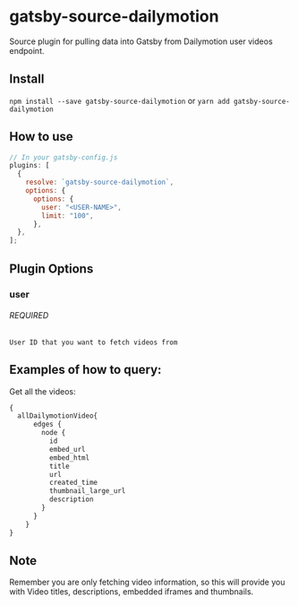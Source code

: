 # gatsby-source-dailymotion

Source plugin for pulling data into Gatsby from Dailymotion user videos endpoint.



## Install

`npm install --save gatsby-source-dailymotion`
or
`yarn add gatsby-source-dailymotion`

## How to use

```javascript
// In your gatsby-config.js
plugins: [
  {
    resolve: `gatsby-source-dailymotion`,
    options: {
      options: {
        user: "<USER-NAME>",
        limit: "100",
      },
  },
];
```

## Plugin Options

### user

###### REQUIRED

```
User ID that you want to fetch videos from
```


## Examples of how to query:

Get all the videos:

```graphql
{
  allDailymotionVideo{
      edges {
        node {
          id
          embed_url
          embed_html
          title
          url
          created_time
          thumbnail_large_url
          description
        }
      }
  	}
}

```


## Note

Remember you are only fetching video information, so this will provide
you with Video titles, descriptions, embedded iframes and thumbnails.
